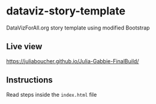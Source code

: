 # dataviz-story-template
DataVizForAll.org story template using modified Bootstrap

## Live view 
https://juliaboucher.github.io/Julia-Gabbie-FinalBuild/

## Instructions
Read steps inside the `index.html` file
